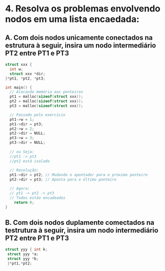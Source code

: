 # 4. Resolva os problemas envolvendo nodos em uma lista encaedada:

## A. Com dois nodos unicamente conectados na estrutura à seguir, insira um nodo intermediário PT2 entre PT1 e PT3

```c
struct xxx {
  int w;
  struct xxx *dir;
}*pt1, *pt2, *pt3;

int main() {
  // Alocando memória aos ponteiros
  pt1 = malloc(sizeof(struct xxx));
  pt2 = malloc(sizeof(struct xxx));
  pt3 = malloc(sizeof(struct xxx));

  // Passado pelo exercício
  pt1->w = 1;
  pt1->dir = pt3;
  pt2->w = 2;
  pt2->dir = NULL;
  pt3->w = 3;
  pt3->dir = NULL;
  
  // ou Seja:
  //pt1 -> pt3
  //pt2 está isolado
  
  // Resolução:
  pt1->dir = pt2; // Mudando o apontador para o próximo ponteiro
  pt2->dir = pt3; // Aponta para o último ponteiro

  // Agora:
  // pt1 -> pt2 -> pt3
  // Todos estão encadeados
    return 0;
}

```

## B. Com dois nodos duplamente comectados na testrutura à seguir, insira um nodo intermediário PT2 entre PT1 e PT3

```c
struct yyy { int k;
 struct yyy *a;
 struct yyy *b;
 }*pt1,*pt2;
 
 ```